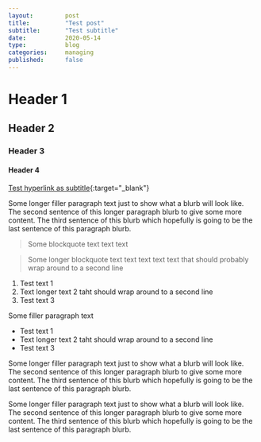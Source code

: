 ```yaml
---
layout:         post
title:          "Test post"
subtitle:		"Test subtitle"
date:           2020-05-14
type:           blog
categories:     managing
published:		false
---
```


<h1>Header 1</h1>
<h2>Header 2</h2>
<h3>Header 3</h3>
<h4>Header 4</h4>

[Test hyperlink as subtitle](http://www.wyattlam.com){:target="_blank"}

Some longer filler paragraph text just to show what a blurb will look like. The second sentence of this longer paragraph blurb to give some more content. The third sentence of this blurb which hopefully is going to be the last sentence of this paragraph blurb.

> Some blockquote text text text

> Some longer blockquote text text text text text that should probably wrap around to a second line

1. Test text 1
2. Text longer text 2 taht should wrap around to a second line
3. Test text 3

Some filler paragraph text 

* Test text 1
* Text longer text 2 taht should wrap around to a second line
* Test text 3

Some longer filler paragraph text just to show what a blurb will look like. The second sentence of this longer paragraph blurb to give some more content. The third sentence of this blurb which hopefully is going to be the last sentence of this paragraph blurb.

Some longer filler paragraph text just to show what a blurb will look like. The second sentence of this longer paragraph blurb to give some more content. The third sentence of this blurb which hopefully is going to be the last sentence of this paragraph blurb.


